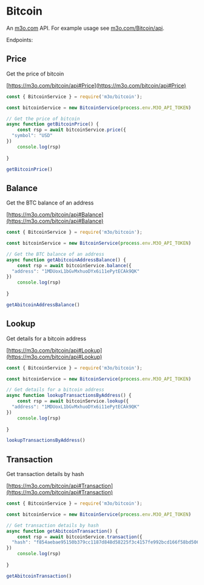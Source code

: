 # Bitcoin

An [m3o.com](https://m3o.com) API. For example usage see [m3o.com/Bitcoin/api](https://m3o.com/Bitcoin/api).

Endpoints:

## Price

Get the price of bitcoin


[https://m3o.com/bitcoin/api#Price](https://m3o.com/bitcoin/api#Price)

```js
const { BitcoinService } = require('m3o/bitcoin');

const bitcoinService = new BitcoinService(process.env.M3O_API_TOKEN)

// Get the price of bitcoin
async function getBitcoinPrice() {
	const rsp = await bitcoinService.price({
  "symbol": "USD"
})
	console.log(rsp)
	
}

getBitcoinPrice()
```
## Balance

Get the BTC balance of an address


[https://m3o.com/bitcoin/api#Balance](https://m3o.com/bitcoin/api#Balance)

```js
const { BitcoinService } = require('m3o/bitcoin');

const bitcoinService = new BitcoinService(process.env.M3O_API_TOKEN)

// Get the BTC balance of an address
async function getAbitcoinAddressBalance() {
	const rsp = await bitcoinService.balance({
  "address": "1MDUoxL1bGvMxhuoDYx6i11ePytECAk9QK"
})
	console.log(rsp)
	
}

getAbitcoinAddressBalance()
```
## Lookup

Get details for a bitcoin address


[https://m3o.com/bitcoin/api#Lookup](https://m3o.com/bitcoin/api#Lookup)

```js
const { BitcoinService } = require('m3o/bitcoin');

const bitcoinService = new BitcoinService(process.env.M3O_API_TOKEN)

// Get details for a bitcoin address
async function lookupTransactionsByAddress() {
	const rsp = await bitcoinService.lookup({
  "address": "1MDUoxL1bGvMxhuoDYx6i11ePytECAk9QK"
})
	console.log(rsp)
	
}

lookupTransactionsByAddress()
```
## Transaction

Get transaction details by hash


[https://m3o.com/bitcoin/api#Transaction](https://m3o.com/bitcoin/api#Transaction)

```js
const { BitcoinService } = require('m3o/bitcoin');

const bitcoinService = new BitcoinService(process.env.M3O_API_TOKEN)

// Get transaction details by hash
async function getAbitcoinTransaction() {
	const rsp = await bitcoinService.transaction({
  "hash": "f854aebae95150b379cc1187d848d58225f3c4157fe992bcd166f58bd5063449"
})
	console.log(rsp)
	
}

getAbitcoinTransaction()
```
